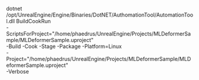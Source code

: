 dotnet /opt/UnrealEngine/Engine/Binaries/DotNET/AuthomationTool/AutomationTool.dll BuildCookRun \
    -ScriptsForProject="/home/phaedrus/UnrealEngine/Projects/MLDeformerSample/MLDeformerSample.uproject" \
    -Build -Cook -Stage -Package -Platform=Linux \
    -Project="/home/phaedrus/UnrealEngine/Projects/MLDeformerSample/MLDeformerSample.uproject" \
    -Verbose

